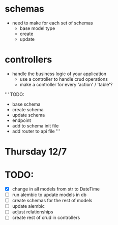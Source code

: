 # schemas
- need to make for each set of schemas
    - base model type
    - create
    - update


# controllers
- handle the business logic of your application
    - use a controller to handle crud operations
    - make a controller for every 'action' / 'table'?


'''
TODO:
- base schema
- create schema
- update schema
- endpoint
- add to schema init file
- add router to api file
'''

# Thursday 12/7
# TODO:
- [x] change in all models from str to DateTime
- [ ] run alembic to update models in db
- [ ] create schemas for the rest of models
- [ ] update alembic
- [ ] adjust relationships
- [ ] create rest of crud in controllers
